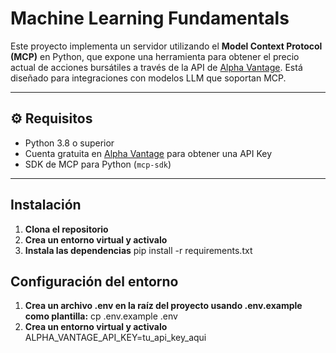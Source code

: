 # Machine Learning Fundamentals

Este proyecto implementa un servidor utilizando el **Model Context Protocol (MCP)** en Python, que expone una herramienta para obtener el precio actual de acciones bursátiles a través de la API de [Alpha Vantage](https://www.alphavantage.co/). Está diseñado para integraciones con modelos LLM que soportan MCP.

---

## ⚙️ Requisitos

- Python 3.8 o superior
- Cuenta gratuita en [Alpha Vantage](https://www.alphavantage.co/support/#api-key) para obtener una API Key
- SDK de MCP para Python (`mcp-sdk`)

---

## Instalación

1. **Clona el repositorio**
2. **Crea un entorno virtual y activalo**
3. **Instala las dependencias**
pip install -r requirements.txt

## Configuración del entorno
1. **Crea un archivo .env en la raíz del proyecto usando .env.example como plantilla:**
   cp .env.example .env
2. **Crea un entorno virtual y activalo**
   ALPHA_VANTAGE_API_KEY=tu_api_key_aqui


